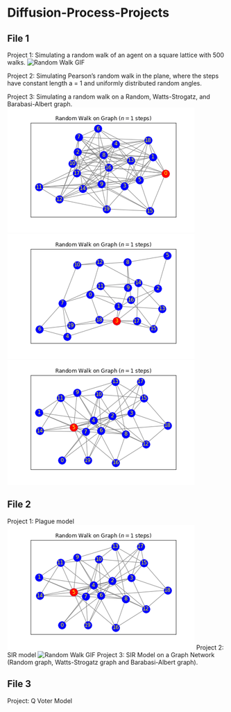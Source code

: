 # Diffusion-Process-Projects
## File 1
Project 1: Simulating a random walk of an agent on a square lattice with 500 walks.
![Random Walk GIF](File1/Random_walk500.movie.gif)

Project 2: Simulating Pearson’s random walk in the plane, where the steps have constant length a = 1 and uniformly distributed random angles.

Project 3: Simulating a random walk on a Random, Watts-Strogatz, and Barabasi-Albert graph.
![Random Graph with Random Walk GIF](File1/Random_graph_with_random_walk_with_steps_100.movie.gif)
![Watts-Strogatz with Random Walk GIF](File1/Watt_Strogatz_graph_with_Random_walk100.movie.gif)
![Barabasi Albert with Random Walk GIF](File1/Barabasi_Albert_Graph_with_random_walk100.movie.gif)

## File 2
Project 1: Plague model
![Random Walk GIF](File1/Barabasi_Albert_Graph_with_random_walk100.movie.gif)
Project 2: SIR model
![Random Walk GIF](File1/Random_walk500.movie.gif)
Project 3: SIR Model on a Graph Network (Random graph, Watts-Strogatz graph and Barabasi-Albert graph).

## File 3
Project: Q Voter Model
